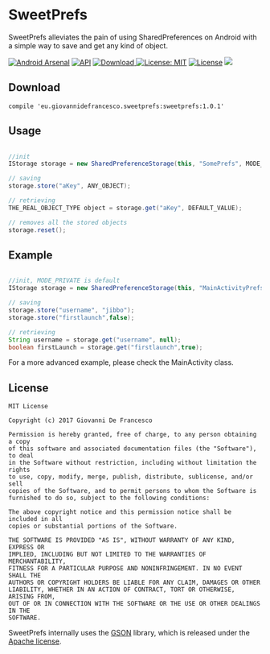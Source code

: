 # SweetPrefs
SweetPrefs alleviates the pain of using SharedPreferences on Android with a simple way to save and get any kind of object.

[ ![Android Arsenal](https://img.shields.io/badge/Android%20Arsenal-SweetPrefs-brightgreen.svg?style=flat)](https://android-arsenal.com/details/1/6294) [![API](https://img.shields.io/badge/API-9%2B-orange.svg?style=flat)](https://android-arsenal.com/api?level=9) [ ![Download](https://api.bintray.com/packages/jibbo/maven/SweetPrefs/images/download.svg) ](https://bintray.com/jibbo/maven/SweetPrefs/_latestVersion) [![License: MIT](https://img.shields.io/badge/License-MIT-yellow.svg)](https://opensource.org/licenses/MIT) [![License](https://img.shields.io/badge/License-Apache%202.0-yellowgreen.svg)](https://opensource.org/licenses/Apache-2.0)  <a href="http://www.methodscount.com/?lib=eu.giovannidefrancesco.sweetprefs%3Asweetprefs%3A1.0.1"><img src="https://img.shields.io/badge/Methods and size-core: 46 | deps: 1384 | 5 KB-e91e63.svg"/></a>


## Download

`compile 'eu.giovannidefrancesco.sweetprefs:sweetprefs:1.0.1'`

## Usage

```java

//init
IStorage storage = new SharedPreferenceStorage(this, "SomePrefs", MODE_PRIVATE);

// saving
storage.store("aKey", ANY_OBJECT);

// retrieving
THE_REAL_OBJECT_TYPE object = storage.get("aKey", DEFAULT_VALUE);

// removes all the stored objects
storage.reset();

```

## Example

```java

//init, MODE_PRIVATE is default
IStorage storage = new SharedPreferenceStorage(this, "MainActivityPrefs");

// saving
storage.store("username", "jibbo");
storage.store("firstlaunch",false);

// retrieving
String username = storage.get("username", null);
boolean firstLaunch = storage.get("firstlaunch",true);
```

For a more advanced example, please check the MainActivity class.

## License
```
MIT License

Copyright (c) 2017 Giovanni De Francesco

Permission is hereby granted, free of charge, to any person obtaining a copy
of this software and associated documentation files (the "Software"), to deal
in the Software without restriction, including without limitation the rights
to use, copy, modify, merge, publish, distribute, sublicense, and/or sell
copies of the Software, and to permit persons to whom the Software is
furnished to do so, subject to the following conditions:

The above copyright notice and this permission notice shall be included in all
copies or substantial portions of the Software.

THE SOFTWARE IS PROVIDED "AS IS", WITHOUT WARRANTY OF ANY KIND, EXPRESS OR
IMPLIED, INCLUDING BUT NOT LIMITED TO THE WARRANTIES OF MERCHANTABILITY,
FITNESS FOR A PARTICULAR PURPOSE AND NONINFRINGEMENT. IN NO EVENT SHALL THE
AUTHORS OR COPYRIGHT HOLDERS BE LIABLE FOR ANY CLAIM, DAMAGES OR OTHER
LIABILITY, WHETHER IN AN ACTION OF CONTRACT, TORT OR OTHERWISE, ARISING FROM,
OUT OF OR IN CONNECTION WITH THE SOFTWARE OR THE USE OR OTHER DEALINGS IN THE
SOFTWARE.
```
SweetPrefs internally uses the [GSON](https://github.com/google/gson) library, which is released under the [Apache license](https://github.com/google/gson/blob/master/LICENSE). 
